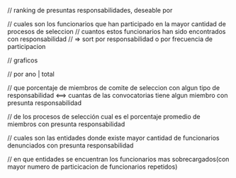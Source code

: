// ranking de presuntas responsabilidades, deseable por 

// cuales son los funcionarios que han participado en la mayor cantidad de procesos de seleccion
// cuantos estos funcionarios han sido encontrados con responsabilidad
// => sort por responsabilidad o por frecuencia de participacion

// graficos

// por ano | total

// que porcentaje de miembros de comite de seleccion con algun tipo de responsabilidad <==> cuantas de las convocatorias tiene algun miembro con presunta responsabilidad

// de los procesos de selección cual es el porcentaje promedio de miembros con presunta responsabilidad

// cuales son las entidades donde existe mayor cantidad de funcionarios denunciados con presunta responsabilidad

// en que entidades se encuentran los funcionarios mas sobrecargados(con mayor numero de particicacion de funcionarios repetidos)